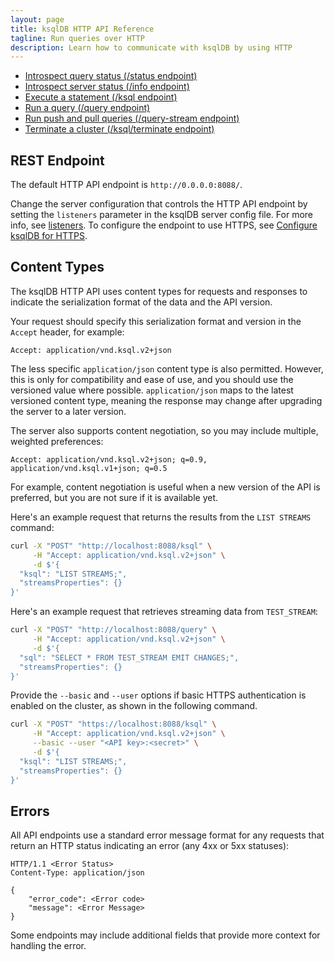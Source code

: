 ```yaml
---
layout: page
title: ksqlDB HTTP API Reference
tagline: Run queries over HTTP
description: Learn how to communicate with ksqlDB by using HTTP
---
```


- [Introspect query status (/status endpoint)](ksqldb-rest-api/status-endpoint.md)
- [Introspect server status (/info endpoint)](ksqldb-rest-api/info-endpoint.md)
- [Execute a statement (/ksql endpoint)](ksqldb-rest-api/ksql-endpoint.md)
- [Run a query (/query endpoint)](ksqldb-rest-api/query-endpoint.md)
- [Run push and pull queries (/query-stream endpoint)](ksqldb-rest-api/streaming-endpoint.md)
- [Terminate a cluster (/ksql/terminate endpoint)](ksqldb-rest-api/terminate-endpoint.md)

REST Endpoint
-------------

The default HTTP API endpoint is `http://0.0.0.0:8088/`.

Change the server configuration that controls the HTTP API endpoint by
setting the `listeners` parameter in the ksqlDB server config file. For
more info, see [listeners](../operate-and-deploy/installation/server-config/config-reference.md#listeners).
To configure the endpoint to use HTTPS, see
[Configure ksqlDB for HTTPS](../operate-and-deploy/installation/server-config/security.md#configure-ksqldb-for-https).

Content Types
-------------

The ksqlDB HTTP API uses content types for requests and responses to
indicate the serialization format of the data and the API version.

Your request should specify this serialization
format and version in the `Accept` header, for example:

```
Accept: application/vnd.ksql.v2+json
```

The less specific `application/json` content type is also permitted.
However, this is only for compatibility and ease of use, and you should
use the versioned value where possible. `application/json` maps to the latest
versioned content type, meaning the response may change after upgrading the server to 
a later version.

The server also supports content negotiation, so you may include
multiple, weighted preferences:

```
Accept: application/vnd.ksql.v2+json; q=0.9, application/vnd.ksql.v1+json; q=0.5
```

For example, content negotiation is useful when a new version of the API
is preferred, but you are not sure if it is available yet.

Here's an example request that returns the results from the
`LIST STREAMS` command:

```bash
curl -X "POST" "http://localhost:8088/ksql" \
     -H "Accept: application/vnd.ksql.v2+json" \
     -d $'{
  "ksql": "LIST STREAMS;",
  "streamsProperties": {}
}'
```

Here's an example request that retrieves streaming data from
`TEST_STREAM`:

```bash
curl -X "POST" "http://localhost:8088/query" \
     -H "Accept: application/vnd.ksql.v2+json" \
     -d $'{
  "sql": "SELECT * FROM TEST_STREAM EMIT CHANGES;",
  "streamsProperties": {}
}'
```

Provide the `--basic` and `--user` options if basic HTTPS authentication is
enabled on the cluster, as shown in the following command.

```bash hl_lines="3"
curl -X "POST" "https://localhost:8088/ksql" \
     -H "Accept: application/vnd.ksql.v2+json" \
     --basic --user "<API key>:<secret>" \
     -d $'{
  "ksql": "LIST STREAMS;",
  "streamsProperties": {}
}'
```

Errors
------

All API endpoints use a standard error message format for any requests
that return an HTTP status indicating an error (any 4xx or 5xx
statuses):

```http
HTTP/1.1 <Error Status>
Content-Type: application/json

{
    "error_code": <Error code>
    "message": <Error Message>
}
```

Some endpoints may include additional fields that provide more context
for handling the error.
